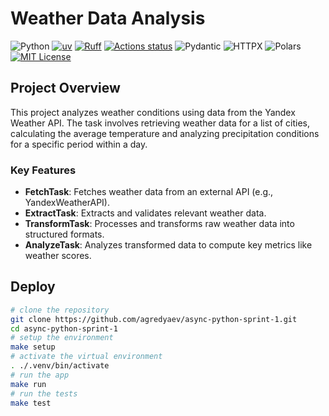 # Weather Data Analysis
![Python](https://img.shields.io/badge/python-3.13-blue)
[![uv](https://img.shields.io/endpoint?url=https://raw.githubusercontent.com/astral-sh/uv/main/assets/badge/v0.json)](https://github.com/astral-sh/uv)
[![Ruff](https://img.shields.io/endpoint?url=https://raw.githubusercontent.com/astral-sh/ruff/main/assets/badge/v2.json)](https://github.com/astral-sh/ruff)
[![Actions status](https://github.com/agredyaev/async-python-sprint-1/actions/workflows/app-testing.yml/badge.svg)](https://github.com/agredyaev/async-python-sprint-1/actions)
![Pydantic](https://img.shields.io/badge/Pydantic-red?logo=pydantic&logoColor=white)
![HTTPX](https://img.shields.io/badge/HTTPX-green?logo=httpx&logoColor=white)
![Polars](https://img.shields.io/badge/Polars-blue?logo=polars&logoColor=white)
[![MIT License](https://img.shields.io/badge/license-MIT-green.svg)](LICENSE)

## Project Overview

This project analyzes weather conditions using data from the Yandex Weather API. The task involves retrieving weather data for a list of cities, calculating the average temperature and analyzing precipitation conditions for a specific period within a day.

### Key Features
- **FetchTask**: Fetches weather data from an external API (e.g., YandexWeatherAPI).
- **ExtractTask**: Extracts and validates relevant weather data.
- **TransformTask**: Processes and transforms raw weather data into structured formats.
- **AnalyzeTask**: Analyzes transformed data to compute key metrics like weather scores.

## Deploy
```bash
# clone the repository
git clone https://github.com/agredyaev/async-python-sprint-1.git
cd async-python-sprint-1
# setup the environment
make setup
# activate the virtual environment
. ./.venv/bin/activate
# run the app
make run
# run the tests
make test
```
